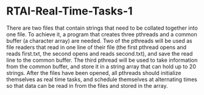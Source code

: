 # RTAI-Real-Time-Tasks-1
There are two files that contain strings that need to be collated together into one file. To achieve it, a program that creates three pthreads and a common buffer (a character array) are needed. Two of the pthreads will be used as file readers that read in one line of their file (the first pthread opens and reads first.txt, the second opens and reads second.txt), and save the read line to the common buffer. The third pthread will be used to take information from the common buffer, and store it in a string array that can hold up to 20 strings. After the files have been opened, all pthreads should initialize themselves as real time tasks, and schedule themselves at alternating times so that data can be read in from the files and stored in the array.
